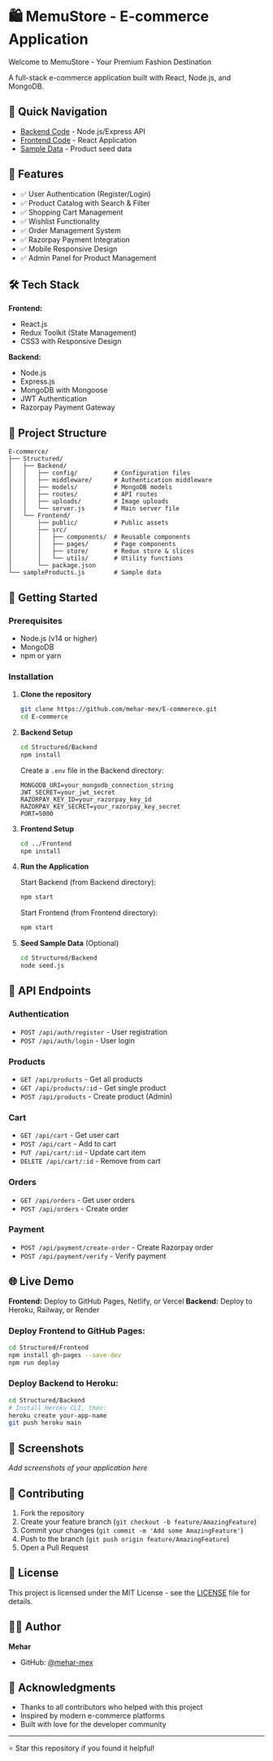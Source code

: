 # 🛍️ MemuStore - E-commerce Application

Welcome to MemuStore - Your Premium Fashion Destination

A full-stack e-commerce application built with React, Node.js, and MongoDB.

## 📂 Quick Navigation
- [Backend Code](./Structured/Backend/) - Node.js/Express API
- [Frontend Code](./Structured/Frontend/) - React Application
- [Sample Data](./sampleProducts.js) - Product seed data

## 🚀 Features

- ✅ User Authentication (Register/Login)
- ✅ Product Catalog with Search & Filter
- ✅ Shopping Cart Management
- ✅ Wishlist Functionality
- ✅ Order Management System
- ✅ Razorpay Payment Integration
- ✅ Mobile Responsive Design
- ✅ Admin Panel for Product Management

## 🛠️ Tech Stack

**Frontend:**
- React.js
- Redux Toolkit (State Management)
- CSS3 with Responsive Design

**Backend:**
- Node.js
- Express.js
- MongoDB with Mongoose
- JWT Authentication
- Razorpay Payment Gateway

## 📁 Project Structure

```
E-commerce/
├── Structured/
│   ├── Backend/
│   │   ├── config/          # Configuration files
│   │   ├── middleware/      # Authentication middleware
│   │   ├── models/          # MongoDB models
│   │   ├── routes/          # API routes
│   │   ├── uploads/         # Image uploads
│   │   └── server.js        # Main server file
│   └── Frontend/
│       ├── public/          # Public assets
│       ├── src/
│       │   ├── components/  # Reusable components
│       │   ├── pages/       # Page components
│       │   ├── store/       # Redux store & slices
│       │   └── utils/       # Utility functions
│       └── package.json
└── sampleProducts.js        # Sample data
```

## 🚀 Getting Started

### Prerequisites
- Node.js (v14 or higher)
- MongoDB
- npm or yarn

### Installation

1. **Clone the repository**
   ```bash
   git clone https://github.com/mehar-mex/E-commerece.git
   cd E-commerce
   ```

2. **Backend Setup**
   ```bash
   cd Structured/Backend
   npm install
   ```
   
   Create a `.env` file in the Backend directory:
   ```env
   MONGODB_URI=your_mongodb_connection_string
   JWT_SECRET=your_jwt_secret
   RAZORPAY_KEY_ID=your_razorpay_key_id
   RAZORPAY_KEY_SECRET=your_razorpay_key_secret
   PORT=5000
   ```

3. **Frontend Setup**
   ```bash
   cd ../Frontend
   npm install
   ```

4. **Run the Application**
   
   Start Backend (from Backend directory):
   ```bash
   npm start
   ```
   
   Start Frontend (from Frontend directory):
   ```bash
   npm start
   ```

5. **Seed Sample Data** (Optional)
   ```bash
   cd Structured/Backend
   node seed.js
   ```

## 🔧 API Endpoints

### Authentication
- `POST /api/auth/register` - User registration
- `POST /api/auth/login` - User login

### Products
- `GET /api/products` - Get all products
- `GET /api/products/:id` - Get single product
- `POST /api/products` - Create product (Admin)

### Cart
- `GET /api/cart` - Get user cart
- `POST /api/cart` - Add to cart
- `PUT /api/cart/:id` - Update cart item
- `DELETE /api/cart/:id` - Remove from cart

### Orders
- `GET /api/orders` - Get user orders
- `POST /api/orders` - Create order

### Payment
- `POST /api/payment/create-order` - Create Razorpay order
- `POST /api/payment/verify` - Verify payment

## 🌐 Live Demo

**Frontend:** Deploy to GitHub Pages, Netlify, or Vercel
**Backend:** Deploy to Heroku, Railway, or Render

### Deploy Frontend to GitHub Pages:
```bash
cd Structured/Frontend
npm install gh-pages --save-dev
npm run deploy
```

### Deploy Backend to Heroku:
```bash
cd Structured/Backend
# Install Heroku CLI, then:
heroku create your-app-name
git push heroku main
```

## 🎨 Screenshots

*Add screenshots of your application here*

## 🤝 Contributing

1. Fork the repository
2. Create your feature branch (`git checkout -b feature/AmazingFeature`)
3. Commit your changes (`git commit -m 'Add some AmazingFeature'`)
4. Push to the branch (`git push origin feature/AmazingFeature`)
5. Open a Pull Request

## 📝 License

This project is licensed under the MIT License - see the [LICENSE](LICENSE) file for details.

## 👨‍💻 Author

**Mehar**
- GitHub: [@mehar-mex](https://github.com/mehar-mex)

## 🙏 Acknowledgments

- Thanks to all contributors who helped with this project
- Inspired by modern e-commerce platforms
- Built with love for the developer community

---

⭐ Star this repository if you found it helpful!